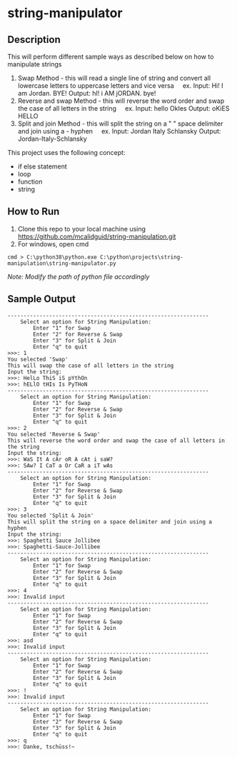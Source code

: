# string-manipulator

## Description
This will perform different sample ways as described below on how to manipulate strings 
1. Swap Method - this will read a single line of string and convert all lowercase letters to uppercase letters and vice versa
&nbsp;&nbsp;&nbsp;&nbsp;ex.
    Input:  Hi! I am Jordan. BYE!
    Output: hI! i AM jORDAN. bye!
2. Reverse and swap Method - this will reverse the word order and swap the case of all letters in the string
&nbsp;&nbsp;&nbsp;&nbsp;ex.
    Input:  hello OkIes
    Output: oKiES HELLO
3. Split and join Method - this will split the string on a " " space delimiter and join using a - hyphen
&nbsp;&nbsp;&nbsp;&nbsp;ex.
    Input:  Jordan Italy Schlansky
    Output: Jordan-Italy-Schlansky

This project uses the following concept:
* if else statement
* loop
* function
* string

## How to Run
1. Clone this repo to your local machine using https://github.com/mcalidguid/string-manipulation.git
2. For windows, open cmd
```
cmd > C:\python38\python.exe C:\python\projects\string-manipulation\string-manipulator.py
```
_Note: Modify the path of python file accordingly_

## Sample Output
```
---------------------------------------------------------------
    Select an option for String Manipulation:
        Enter "1" for Swap
        Enter "2" for Reverse & Swap
        Enter "3" for Split & Join
        Enter "q" to quit
>>>: 1
You selected 'Swap'
This will swap the case of all letters in the string
Input the string:
>>>: HelLo ThiS iS pYthOn
>>>: hELlO tHIs Is PyTHoN
---------------------------------------------------------------
    Select an option for String Manipulation:
        Enter "1" for Swap
        Enter "2" for Reverse & Swap
        Enter "3" for Split & Join
        Enter "q" to quit
>>>: 2
You selected 'Reverse & Swap'
This will reverse the word order and swap the case of all letters in the string
Input the string:
>>>: WaS It A cAr oR A cAt i saW?
>>>: SAw? I CaT a Or CaR a iT wAs
---------------------------------------------------------------
    Select an option for String Manipulation:
        Enter "1" for Swap
        Enter "2" for Reverse & Swap
        Enter "3" for Split & Join
        Enter "q" to quit
>>>: 3
You selected 'Split & Join'
This will split the string on a space delimiter and join using a hyphen
Input the string:
>>>: Spaghetti Sauce Jollibee
>>>: Spaghetti-Sauce-Jollibee
---------------------------------------------------------------
    Select an option for String Manipulation:
        Enter "1" for Swap
        Enter "2" for Reverse & Swap
        Enter "3" for Split & Join
        Enter "q" to quit
>>>: 4
>>>: Invalid input
---------------------------------------------------------------
    Select an option for String Manipulation:
        Enter "1" for Swap
        Enter "2" for Reverse & Swap
        Enter "3" for Split & Join
        Enter "q" to quit
>>>: asd
>>>: Invalid input
---------------------------------------------------------------
    Select an option for String Manipulation:
        Enter "1" for Swap
        Enter "2" for Reverse & Swap
        Enter "3" for Split & Join
        Enter "q" to quit
>>>: !
>>>: Invalid input
---------------------------------------------------------------
    Select an option for String Manipulation:
        Enter "1" for Swap
        Enter "2" for Reverse & Swap
        Enter "3" for Split & Join
        Enter "q" to quit
>>>: q
>>>: Danke, tschüss!~
```